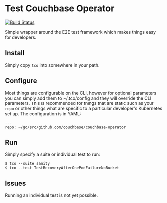 # Test Couchbase Operator

[![Build Status](https://travis-ci.org/spjmurray/tco.png?branch=master)](https://travis-ci.org/spjmurray/tco)

Simple wrapper around the E2E test framework which makes things easy for developers.

## Install

Simply copy ```tco``` into somewhere in your path.

## Configure

Most things are configurable on the CLI, however for optional parameters you can simply add them to ~/.tco/config and they will override the CLI parameters.  This is recommended for things that are static such as your ```repo``` or other things what are specific to a particular developer's Kubernetes set up.  The configuration is in YAML:

    ---
    repo: ~/go/src/github.com/couchbase/couchbase-operator

## Run

Simply specify a suite or individual test to run:

    $ tco --suite sanity
    $ tco --test TestRecoveryAfterOnePodFailureNoBucket

## Issues

Running an individual test is not yet possible.
